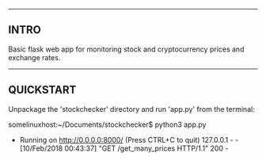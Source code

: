 
---------------------------------------------------------------------------------------------
INTRO
---------------------------------------------------------------------------------------------

Basic flask web app for monitoring stock and cryptocurrency prices and exchange rates.


---------------------------------------------------------------------------------------------
QUICKSTART
---------------------------------------------------------------------------------------------

Unpackage the 'stockchecker' directory and run 'app.py' from the terminal:

somelinuxhost:~/Documents/stockchecker$ python3 app.py
 * Running on http://0.0.0.0:8000/ (Press CTRL+C to quit)
127.0.0.1 - - [10/Feb/2018 00:43:37] "GET /get_many_prices HTTP/1.1" 200 -

